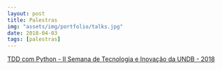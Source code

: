 ```yaml
---
layout: post
title: Palestras
img: "assets/img/portfolio/talks.jpg"
date: 2018-04-03
tags: [palestras]
---
```


[TDD com Python - II Semana de Tecnologia e Inovação da UNDB - 2018](https://lucassouto.github.io/tdd_with_python_undb)